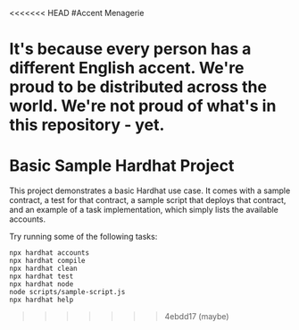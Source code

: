 <<<<<<< HEAD
#Accent Menagerie

It's because every person has a different English accent. We're proud to be distributed across the world. We're not proud of what's in this repository - yet.
=======
# Basic Sample Hardhat Project

This project demonstrates a basic Hardhat use case. It comes with a sample contract, a test for that contract, a sample script that deploys that contract, and an example of a task implementation, which simply lists the available accounts.

Try running some of the following tasks:

```shell
npx hardhat accounts
npx hardhat compile
npx hardhat clean
npx hardhat test
npx hardhat node
node scripts/sample-script.js
npx hardhat help
```
>>>>>>> 4ebdd17 (maybe)
